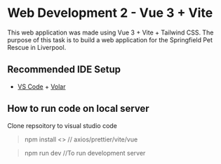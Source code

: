# Web Development 2 - Vue 3 + Vite

This web application was made using Vue 3 + Vite + Tailwind CSS. 
The purpose of this task is to build a web application for the Springfield Pet Rescue in Liverpool.

## Recommended IDE Setup

- [VS Code](https://code.visualstudio.com/) + [Volar](https://marketplace.visualstudio.com/items?itemName=Vue.volar)


## How to run code on local server

Clone repsoitory to visual studio code


>npm install <<dependencies>> // axios/prettier/vite/vue



>npm run dev //To run development server
